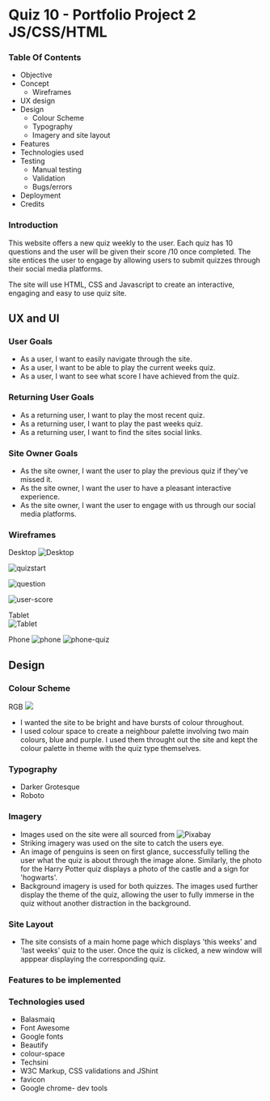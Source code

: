 # Quiz 10 - Portfolio Project 2 JS/CSS/HTML

### Table Of Contents
* Objective
* Concept
  - Wireframes
* UX design
* Design
   - Colour Scheme
   - Typography
   - Imagery and site layout
* Features
* Technologies used
* Testing
  - Manual testing
  - Validation
  - Bugs/errors
* Deployment
* Credits

### Introduction

This website offers a new quiz weekly to the user. Each quiz has 10 questions and the user will be given their score /10 once completed. The site entices the user to engage by allowing users to submit quizzes through their social media platforms. 

The site will use HTML, CSS and Javascript to create an interactive, engaging and easy to use quiz site.


## UX and UI

### User Goals
* As a user, I want to easily navigate through the site.
* As a user, I want to be able to play the current weeks quiz.
* As a user, I want to see what score I have achieved from the quiz.

### Returning User Goals
* As a returning user, I want to play the most recent quiz.
* As a returning user, I want to play the past weeks quiz.
* As a returning user, I want to find the sites social links.

### Site Owner Goals
* As the site owner, I want the user to play the previous quiz if they've missed it.
* As the site owner, I want the user to have a pleasant interactive experience.
* As the site owner, I want the user to engage with us through our social media platforms.

### Wireframes

Desktop
![Desktop](readme/desktop-wireframe.png)

![quizstart](readme/quiz-start.png)

![question](readme/question.png)

![user-score](readme/user-score.png)

Tablet <br>
![Tablet](readme/tablet-wireframe.png)

Phone
![phone](readme/phone-wireframe.png)
![phone-quiz](readme/phone-quiz.png)
## Design

### Colour Scheme
RGB
 ![](readme/colour-palette.png)
 * I wanted the site to be bright and have bursts of colour throughout.
 * I used colour space to create a neighbour palette involving two main colours, blue and purple. I used them throught out the site and kept the colour palette in theme with the quiz type themselves. 
 
### Typography
 * Darker Grotesque
 * Roboto

### Imagery

* Images used on the site were all sourced from ![Pixabay](https://pixabay.com/) 
* Striking imagery was used on the site to catch the users eye.
* An image of penguins is seen on first glance, successfully telling the user what the quiz is about through the image alone. Similarly, the photo for the Harry Potter quiz displays a photo of the castle and a sign for 'hogwarts'.
* Background imagery is used for both quizzes. The images used further display the theme of the quiz, allowing the user to fully immerse in the quiz without another distraction in the background.


### Site Layout

* The site consists of a main home page which displays 'this weeks' and 'last weeks' quiz to the user. Once the quiz is clicked, a new window will apppear displaying the corresponding quiz. 

### Features to be implemented
    
### Technologies used

* Balasmaiq
* Font Awesome
* Google fonts
* Beautify
* colour-space
* Techsini 
* W3C Markup, CSS validations and JShint
* favicon
* Google chrome- dev tools
       
